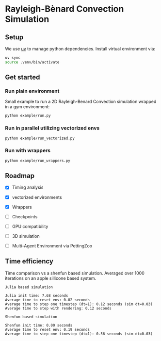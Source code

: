 # Rayleigh-Bènard Convection Simulation

## Setup
We use [uv](https://docs.astral.sh/uv/) to manage python dependencies. Install virtual environment via:
```bash
uv sync
source .venv/bin/activate
```

## Get started
### Run plain environment
Small example to run a 2D Rayleigh-Benard Convection simulation wrapped in a gym environment:
```bash
python example/run.py
```
### Run in parallel utilizing vectorized envs
```bash
python example/run_vectorized.py
```
### Run with wrappers
```bash
python example/run_wrappers.py
```


## Roadmap
- [x] Timing analysis
- [x] vectorized environments
- [x] Wrappers

- [ ] Checkpoints
- [ ] GPU compatibility
- [ ] 3D simulation
- [ ] Multi-Agent Environment via PettingZoo

## Time efficiency
Time comparison vs a shenfun based simulation. Averaged over 1000 iterations on an apple sillicone based system.
```text
Julia based simulation

Julia init time: 7.68 seconds
Average time to reset env: 0.02 seconds
Average time to step one timestep (dt=1): 0.12 seconds (sim dt=0.03)
Average time to step with rendering: 0.12 seconds
```

```text
Shenfun based simulation

Shenfun init time: 0.00 seconds
Average time to reset env: 0.19 seconds
Average time to step one timestep (dt=1): 0.56 seconds (sim dt=0.03)
```